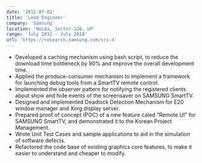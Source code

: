 ```yaml
---
date: '2012-07-02'
title: 'Lead Engineer'
company: 'Samsung'
location: 'Noida, Sector-126, UP'
range: 'July 2012 - July 2018'
url: 'https://research.samsung.com/sri-d'
---
```


- Developed a caching mechanism using bash script, to reduce the download time bottleneck by 90% and improve the overall development time.
- Applied the produce-consumer mechanism to implement a framework for launching debug tools from a SmartTV remote control.
- Implemented the observer pattern for notifying the registered clients about show and hide events of the screensaver on SAMSUNG SmartTV.
- Designed and implemented Deadlock Detection Mechanism for E20 window manager and Xorg display server.
- Prepared proof of concept (POC) of a new feature caled ”Remote UI” for SAMSUNG SmartTV, and demonstrated it to the Korean Project Management.
- Wrote Unit Test Cases and sample applications to aid in the simulation of software defects.
- Refactored the code base of existing graphics core features, to make it easier to understand and cheaper to modify.